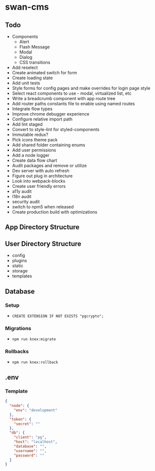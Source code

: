 # swan-cms

## Todo
- Components
  - Alert
  - Flash Message
  - Modal
  - Dialog
  - CSS transitions
- Add reselect
- Create animated switch for form
- Create loading state
- Add unit tests
- Style forms for config pages and make overrides for login page style
- Select react components to use - modal, virtualized list, etc
- Write a breadcrumb component with app route tree
- Add router paths constants file to enable using named routes
- Integrate flow types
- Improve chrome debugger experience
- Configure relative import path
- Add lint staged
- Convert to style-lint for styled-components
- Immutable redux?
- Pick icons theme pack
- Add shared folder containing enums
- Add user permissions
- Add a node logger
- Create data flow chart
- Audit packages and remove or utilize
- Dev server with auto refresh
- Figure out plug in architecture
- Look into webpack-blocks
- Create user friendly errors
- a11y audit
- l18n audit
- security audit
- switch to npm5 when released
- Create production build with optimizations

## App Directory Structure

## User Directory Structure
- config
- plugins
- static
- storage
- templates

## Database
### Setup
- `CREATE EXTENSION IF NOT EXISTS "pgcrypto";`

### Migrations
- `npm run knex:migrate`

### Rollbacks
- `npm run knex:rollback`

## .env
### Template
```json
{
  "node": {
    "env": "development"
  },
  "token": {
    "secret": ""
  },
  "db": {
    "client": "pg",
    "host": "localhost",
    "database": "",
    "username": "",
    "password": ""
  }
}
```
